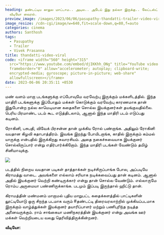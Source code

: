 ```yaml
---
heading: தண்டட்டிய காதுல மாட்டாம.. அடில.. அடேய் இது நல்லா இருக்கு.. லேட்டஸ்ட்
  வீடியோ வைரல்.
preview_image: /images/2023/06/06/pasupathy-thandatti-trailer-video-viral-1-.jpg
image_resize: /cdn-cgi/image/w=640,fit=scale-down,q=80,f=auto
categories: cinema
authors: Santhosh
tags:
  - Pasupathy
  - Trailer
  - Vivek Prasanna
title: thandatti-video-viral
code: <iframe width="560" height="315"
  src="https://www.youtube.com/embed/djIKKhh_ONg" title="YouTube video player"
  frameborder="0" allow="accelerometer; autoplay; clipboard-write;
  encrypted-media; gyroscope; picture-in-picture; web-share"
  allowfullscreen></iframe>
date: 2023-06-06 20:35:11 +0530
---
```



மண் வளம் மாறா படங்களுக்கு எப்போவுமே வரவேற்பு இருக்கும் மக்களிடத்தில். இந்த மாதிரி படங்களுக்கு இப்போதும் மக்கள் கொடுக்கும் வரவேற்பு காரணமாக தான் இதுபோன்ற நல்ல காமெடியான கதைகளை சொல்ல இயக்குனர்கள் தயங்குவதில்லை. பெரிய பிரமாண்ட படம் கூட எடுத்திடலாம், ஆனால் இந்த மாதிரி படம் எடுப்பது கடினம்.

ரோகினி, பசுபதி, விவேக் பிரசன்ன தான் முக்கிய ரோல் பண்றாங்க. அதிலும் ரோகினி வயதான கிழவி கதாபாத்திரம். இவங்க இறந்து போயிடறாங்க, காதில் இருக்கும் கம்மல் யாருக்கு என்பதில் இருக்கிறது சுவாரசியம். அதை நகைச்சுவையாக இயக்குனர் சொல்லிருப்பார் என்று எதிர்பார்க்கிறோம். இந்த மாதிரி படங்கள் வேண்டும் தமிழ் சினிமாவுக்கு.

![](/images/2023/06/06/pasupathy-thandatti-trailer-video-viral-2-.jpg)

படத்தில் நிறைய வயதான படிகள் தாத்தாக்கள் நடிச்சிருப்பாங்க போல, அப்படியே கிராமத்து வாடை. அவங்களை எல்லாம் சரியாக நடிக்கவைப்பது தான் கடினம். ஆனால் அதில் இயக்குனர் வெற்றி கண்டிருக்கார் என்று தான் சொல்ல வேண்டும். எல்லாருமே ரொம்ப அருமையா பண்ணிருக்காங்க. படமும் இப்படி இருந்தால் ஹிட்டு தான். 

கிராமத்தின் மண்மனம் மாறாமல் புதிய மாறுபட்ட கதைக்களத்தில் பாட்டிகளின் லூட்டியோடு ஒரு சிறந்த படமாக வரும் #தண்டட்டி திரைவரலாற்றில் முக்கியப்படமாக இருக்கும் வாழ்த்துக்கள் இயக்குனர் தயாரிப்பாளர் மற்றும் பணிபுரிந்த நடித்த அனைவருக்கும்.  ராம் சாங்கையா மணிநகரத்தின்  இயக்குனர் என்று அவங்க ஊர் மக்கள் வெற்றியடைய வலது தெரிவித்திருக்கின்றனர்.

**வீடியோ:**